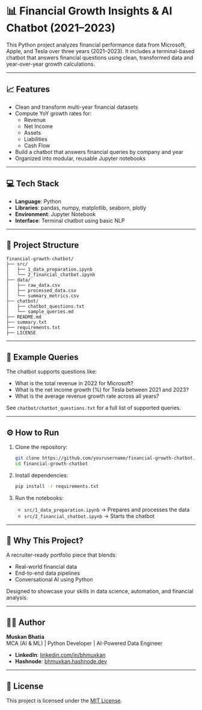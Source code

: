 # 📊 Financial Growth Insights & AI Chatbot (2021–2023)

This Python project analyzes financial performance data from Microsoft, Apple, and Tesla over three years (2021–2023). It includes a terminal-based chatbot that answers financial questions using clean, transformed data and year-over-year growth calculations.

---

## 📈 Features

- Clean and transform multi-year financial datasets  
- Compute YoY growth rates for:
  - Revenue  
  - Net Income  
  - Assets  
  - Liabilities  
  - Cash Flow  
- Build a chatbot that answers financial queries by company and year  
- Organized into modular, reusable Jupyter notebooks  

---

## 💻 Tech Stack

- **Language**: Python  
- **Libraries**: pandas, numpy, matplotlib, seaborn, plotly  
- **Environment**: Jupyter Notebook  
- **Interface**: Terminal chatbot using basic NLP  

---

## 📁 Project Structure

```plaintext
financial-growth-chatbot/
├── src/
│   ├── 1_data_preparation.ipynb
│   └── 2_financial_chatbot.ipynb
├── data/
│   ├── raw_data.csv
│   ├── processed_data.csv
│   └── summary_metrics.csv
├── chatbot/
│   ├── chatbot_questions.txt
│   └── sample_queries.md
├── README.md
├── summary.txt
├── requirements.txt
├── LICENSE
```

---

## 💬 Example Queries

The chatbot supports questions like:

- What is the total revenue in 2022 for Microsoft?  
- What is the net income growth (%) for Tesla between 2021 and 2023?  
- What is the average revenue growth rate across all years?

See `chatbot/chatbot_questions.txt` for a full list of supported queries.

---

## ⚙️ How to Run

1. Clone the repository:
   ```bash
   git clone https://github.com/yourusername/financial-growth-chatbot.git
   cd financial-growth-chatbot
   ```

2. Install dependencies:
   ```bash
   pip install -r requirements.txt
   ```

3. Run the notebooks:
   - `src/1_data_preparation.ipynb` → Prepares and processes the data  
   - `src/2_financial_chatbot.ipynb` → Starts the chatbot  

---

## 🎯 Why This Project?

A recruiter-ready portfolio piece that blends:

- Real-world financial data  
- End-to-end data pipelines  
- Conversational AI using Python  

Designed to showcase your skills in data science, automation, and financial analysis.

---

## 👩‍💻 Author

**Muskan Bhatia**  
MCA (AI & ML) | Python Developer | AI-Powered Data Engineer

- **LinkedIn**: [linkedin.com/in/bhmuxkan](https://www.linkedin.com/in/bhmuxkan/)
- **Hashnode**: [bhmuxkan.hashnode.dev](https://bhmuxkan.hashnode.dev)

---

## 📄 License

This project is licensed under the [MIT License](./LICENSE).

